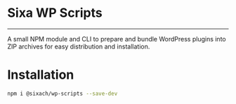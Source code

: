 # Sixa WP Scripts

---

A small NPM module and CLI to prepare and bundle WordPress plugins into ZIP archives
for easy distribution and installation.

# Installation

```bash
npm i @sixach/wp-scripts --save-dev
```